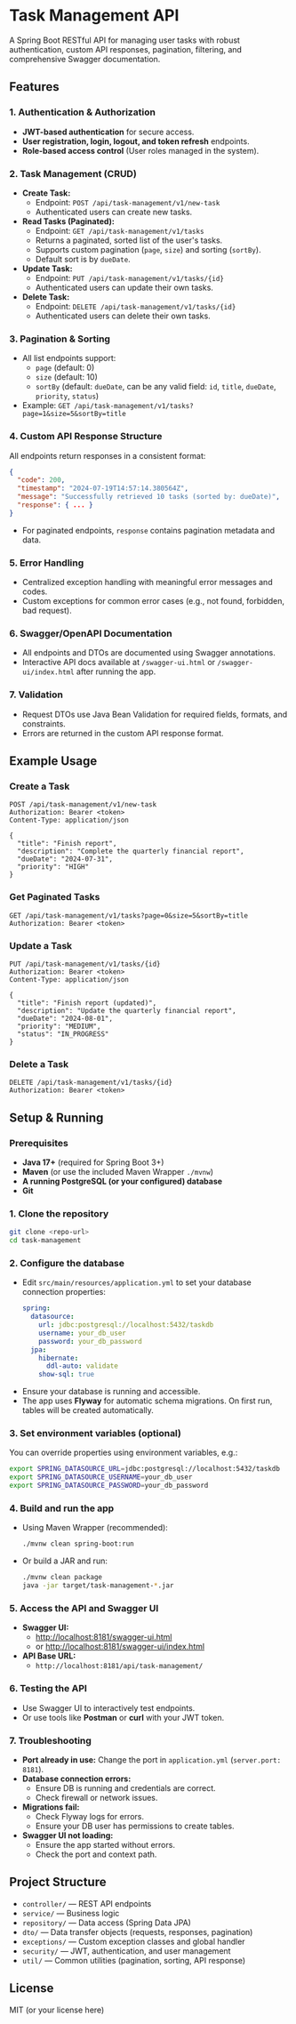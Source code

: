 # Task Management API

A Spring Boot RESTful API for managing user tasks with robust authentication, custom API responses, pagination, filtering, and comprehensive Swagger documentation.

## Features

### 1. **Authentication & Authorization**
- **JWT-based authentication** for secure access.
- **User registration, login, logout, and token refresh** endpoints.
- **Role-based access control** (User roles managed in the system).

### 2. **Task Management (CRUD)**
- **Create Task:**
  - Endpoint: `POST /api/task-management/v1/new-task`
  - Authenticated users can create new tasks.
- **Read Tasks (Paginated):**
  - Endpoint: `GET /api/task-management/v1/tasks`
  - Returns a paginated, sorted list of the user's tasks.
  - Supports custom pagination (`page`, `size`) and sorting (`sortBy`).
  - Default sort is by `dueDate`.
- **Update Task:**
  - Endpoint: `PUT /api/task-management/v1/tasks/{id}`
  - Authenticated users can update their own tasks.
- **Delete Task:**
  - Endpoint: `DELETE /api/task-management/v1/tasks/{id}`
  - Authenticated users can delete their own tasks.

### 3. **Pagination & Sorting**
- All list endpoints support:
  - `page` (default: 0)
  - `size` (default: 10)
  - `sortBy` (default: `dueDate`, can be any valid field: `id`, `title`, `dueDate`, `priority`, `status`)
- Example: `GET /api/task-management/v1/tasks?page=1&size=5&sortBy=title`

### 4. **Custom API Response Structure**
All endpoints return responses in a consistent format:
```json
{
  "code": 200,
  "timestamp": "2024-07-19T14:57:14.380564Z",
  "message": "Successfully retrieved 10 tasks (sorted by: dueDate)",
  "response": { ... }
}
```
- For paginated endpoints, `response` contains pagination metadata and data.

### 5. **Error Handling**
- Centralized exception handling with meaningful error messages and codes.
- Custom exceptions for common error cases (e.g., not found, forbidden, bad request).

### 6. **Swagger/OpenAPI Documentation**
- All endpoints and DTOs are documented using Swagger annotations.
- Interactive API docs available at `/swagger-ui.html` or `/swagger-ui/index.html` after running the app.

### 7. **Validation**
- Request DTOs use Java Bean Validation for required fields, formats, and constraints.
- Errors are returned in the custom API response format.

## Example Usage

### Create a Task
```http
POST /api/task-management/v1/new-task
Authorization: Bearer <token>
Content-Type: application/json

{
  "title": "Finish report",
  "description": "Complete the quarterly financial report",
  "dueDate": "2024-07-31",
  "priority": "HIGH"
}
```

### Get Paginated Tasks
```http
GET /api/task-management/v1/tasks?page=0&size=5&sortBy=title
Authorization: Bearer <token>
```

### Update a Task
```http
PUT /api/task-management/v1/tasks/{id}
Authorization: Bearer <token>
Content-Type: application/json

{
  "title": "Finish report (updated)",
  "description": "Update the quarterly financial report",
  "dueDate": "2024-08-01",
  "priority": "MEDIUM",
  "status": "IN_PROGRESS"
}
```

### Delete a Task
```http
DELETE /api/task-management/v1/tasks/{id}
Authorization: Bearer <token>
```

## Setup & Running

### Prerequisites
- **Java 17+** (required for Spring Boot 3+)
- **Maven** (or use the included Maven Wrapper `./mvnw`)
- **A running PostgreSQL (or your configured) database**
- **Git**

### 1. Clone the repository
```bash
git clone <repo-url>
cd task-management
```

### 2. Configure the database
- Edit `src/main/resources/application.yml` to set your database connection properties:
  ```yaml
  spring:
    datasource:
      url: jdbc:postgresql://localhost:5432/taskdb
      username: your_db_user
      password: your_db_password
    jpa:
      hibernate:
        ddl-auto: validate
      show-sql: true
  ```
- Ensure your database is running and accessible.
- The app uses **Flyway** for automatic schema migrations. On first run, tables will be created automatically.

### 3. Set environment variables (optional)
You can override properties using environment variables, e.g.:
```bash
export SPRING_DATASOURCE_URL=jdbc:postgresql://localhost:5432/taskdb
export SPRING_DATASOURCE_USERNAME=your_db_user
export SPRING_DATASOURCE_PASSWORD=your_db_password
```

### 4. Build and run the app
- Using Maven Wrapper (recommended):
  ```bash
  ./mvnw clean spring-boot:run
  ```
- Or build a JAR and run:
  ```bash
  ./mvnw clean package
  java -jar target/task-management-*.jar
  ```

### 5. Access the API and Swagger UI
- **Swagger UI:**
  - [http://localhost:8181/swagger-ui.html](http://localhost:8181/swagger-ui.html)
  - or [http://localhost:8181/swagger-ui/index.html](http://localhost:8181/swagger-ui/index.html)
- **API Base URL:**
  - `http://localhost:8181/api/task-management/`

### 6. Testing the API
- Use Swagger UI to interactively test endpoints.
- Or use tools like **Postman** or **curl** with your JWT token.

### 7. Troubleshooting
- **Port already in use:** Change the port in `application.yml` (`server.port: 8181`).
- **Database connection errors:**
  - Ensure DB is running and credentials are correct.
  - Check firewall or network issues.
- **Migrations fail:**
  - Check Flyway logs for errors.
  - Ensure your DB user has permissions to create tables.
- **Swagger UI not loading:**
  - Ensure the app started without errors.
  - Check the port and context path.

## Project Structure
- `controller/` — REST API endpoints
- `service/` — Business logic
- `repository/` — Data access (Spring Data JPA)
- `dto/` — Data transfer objects (requests, responses, pagination)
- `exceptions/` — Custom exception classes and global handler
- `security/` — JWT, authentication, and user management
- `util/` — Common utilities (pagination, sorting, API response)

## License
MIT (or your license here)
